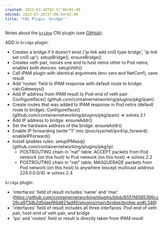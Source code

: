 ```yaml
---
created: 2023-03-16T02:57:06+01:00
edited: 2023-03-26T17:00:54+02:00
title: "CNI Plugin 'bridge'"
---
```


Notes about the [`bridge`](https://www.cni.dev/plugins/current/main/bridge/) CNI plugin (see [GitHub](https://github.com/containernetworking/plugins/tree/main/plugins/main/bridge)):

ADD in `bridge` plugin:

- Creates a bridge if it doesn't exist ('ip link add cni0 type bridge', 'ip link set cni0 up'): setupBridge(), ensureBridge()
- Creates veth pair, moves one end to host netns other to Pod netns, enables both devices: setupVeth()
- Call IPAM plugin with identical argumnets (env vars and NetConf), save result
- Add 'routes' field to IPAM response with default route to bridge: calcGateways()
- Add IP address from IPAM result to Pod-end of veth pair: ConfigureIface() (github.com/containernetworking/plugins/pkg/ipam)
- Create routes that was added to IPAM response in Pod netns (default route to bridge): ConfigureIface() (github.com/containernetworking/plugins/pkg/ipam) => solves 2.1
- Add IP address to bridge: ensureAddr()
- Set the hardware address of the bridge: ensureAddr()
- Enable IP forwarding (write "1" into /proc/sys/net/ipv4/ip_forward): enableIPForward()
- Install iptables rules: setupIPMasq() (github.com/containernetworking/plugins/pkg/ip)
  - POSTROUTING chain in "nat" table: ACCEPT packets from Pod network (on this host) to Pod network (on this host) => solves 2.2
  - POSTROUTING chain in "nat" table: MASQUERADE packets from Pod network (on this host) to anywhere (except multicast address 224.0.0.0/4) => solves 2.4

`bridge` plugin:

- 'interfaces' field of result includes 'name' and 'mac' (https://github.com/containernetworking/plugins/blob/655116585396cc26ca973db2d5daef66d821ad90/plugins/main/bridge/bridge.go#L346)
- 'interfaces' field of result includes all three interfaces: Pod-end of veth pair, host-end of veth pair, and bridge
- 'ips' and 'routes' field or result is directly taken from IPAM result
